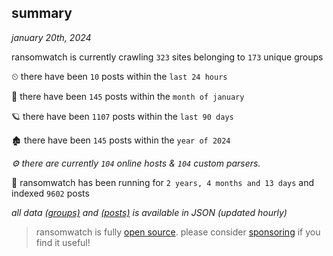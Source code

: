 
## summary
_january 20th, 2024_

ransomwatch is currently crawling `323` sites belonging to `173` unique groups

⏲ there have been `10` posts within the `last 24 hours`

🦈 there have been `145` posts within the `month of january`

🪐 there have been `1107` posts within the `last 90 days`

🏚 there have been `145` posts within the `year of 2024`

_⚙️ there are currently `104` online hosts & `104` custom parsers._

🦕 ransomwatch has been running for `2 years, 4 months and 13 days` and indexed `9602` posts

_all data  [(groups)](http://ransomwhat.telemetry.ltd/groups) and [(posts)](http://ransomwhat.telemetry.ltd/posts) is available in JSON (updated hourly)_

> ransomwatch is fully [open source](https://github.com/joshhighet/ransomwatch#ransomwatch--). please consider [sponsoring](https://github.com/sponsors/joshhighet) if you find it useful!
